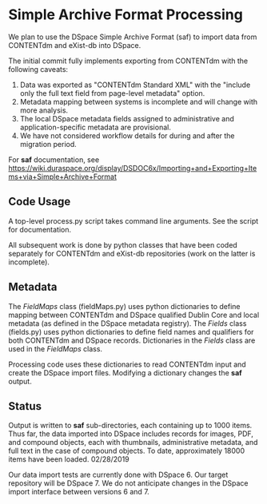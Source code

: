 # Simple Archive Format Processing

We plan to use the DSpace Simple Archive Format (saf) to import data from CONTENTdm and eXist-db into DSpace.

The initial commit fully implements exporting from CONTENTdm with the following caveats:

1. Data was exported as "CONTENTdm Standard XML" with the "include only the full text field from page-level metadata"
option.
2. Metadata mapping between systems is incomplete and will change with more analysis.
3. The local DSpace metadata fields assigned to administrative and application-specific metadata are provisional.
4. We have not considered workflow details for during and after the migration period.

For **saf** documentation, see https://wiki.duraspace.org/display/DSDOC6x/Importing+and+Exporting+Items+via+Simple+Archive+Format

## Code Usage 

A top-level process.py script takes command line arguments.  See the script for documentation.

All subsequent work is done by python classes that have been coded separately for CONTENTdm and eXist-db repositories
(work on the latter is incomplete).

## Metadata

The _FieldMaps_ class (fieldMaps.py) uses python dictionaries to define mapping between CONTENTdm and DSpace qualified
Dublin Core and local metadata (as defined in the DSpace metadata registry). The _Fields_ class (fields.py) uses python dictionaries
to define field names and qualifiers for both CONTENTdm and DSpace records. Dictionaries in the _Fields_ class are used in 
the _FieldMaps_ class.

Processing code uses these dictionaries to read CONTENTdm input and create the DSpace import files. Modifying a 
dictionary changes the **saf** output. 

## Status

Output is written to **saf** sub-directories, each containing up to 1000 items. Thus far, the data 
 imported into DSpace includes records for images, PDF, and compound objects, each with thumbnails, 
administrative metadata, and full text in the case of compound objects. To date, approximately 18000 items have 
been loaded. 02/28/2019

Our data import tests are currently done with DSpace 6.  Our target repository will be DSpace 7.  We do not anticipate changes
in the DSpace import interface between versions 6 and 7.